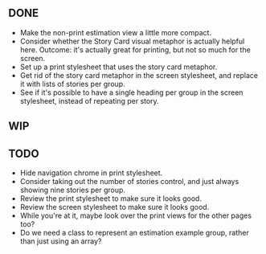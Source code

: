 DONE
----
* Make the non-print estimation view a little more compact.
* Consider whether the Story Card visual metaphor is actually helpful here.
    Outcome: it's actually great for printing, but not so much for the screen.
* Set up a print stylesheet that uses the story card metaphor.
* Get rid of the story card metaphor in the screen stylesheet, and replace it with lists of stories per group.
* See if it's possible to have a single heading per group in the screen stylesheet, instead of repeating per story.

WIP
---

TODO
----
* Hide navigation chrome in print stylesheet.
* Consider taking out the number of stories control, and just always showing nine stories per group.
* Review the print stylesheet to make sure it looks good.
* Review the screen stylesheet to make sure it looks good.
* While you're at it, maybe look over the print views for the other pages too?
* Do we need a class to represent an estimation example group, rather than just using an array?